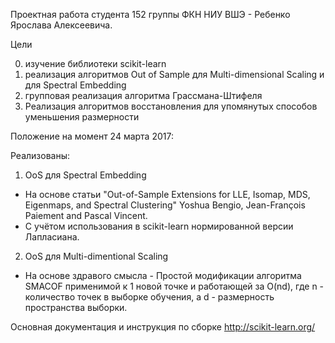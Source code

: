 Проектная работа студента 152 группы ФКН НИУ ВШЭ - Ребенко Ярослава Алексеевича.

Цели

0) изучение библиотеки scikit-learn
1) реализация алгоритмов Out of Sample для Multi-dimensional Scaling и для Spectral Embedding
2) групповая реализация алгоритма Грассмана-Штифеля
3) Реализация алгоритмов восстановления для упомянутых способов уменьшения размерности

Положение на момент 24 марта 2017:

Реализованы:

1) OoS для Spectral Embedding
  * На основе статьи "Out-of-Sample Extensions for LLE, Isomap, MDS, Eigenmaps, and Spectral Clustering" Yoshua Bengio, Jean-François Paiement and Pascal Vincent.
  * С учётом использования в scikit-learn нормированной версии Лапласиана.
2) OoS для Multi-dimentional Scaling
  * На основе здравого смысла - Простой модификации алгоритма SMACOF применимой к 1 новой точке и работающей за O(nd), где n - количество точек в выборке обучения, а d - размерность пространства выборки.

Основная документация и инструкция по сборке http://scikit-learn.org/
